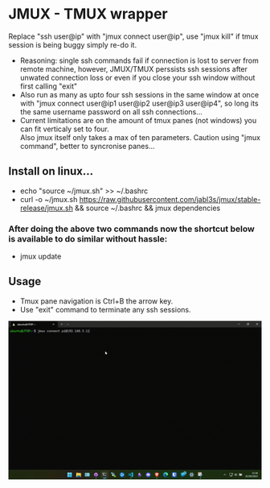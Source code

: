 # JMUX - TMUX wrapper  
Replace "ssh user@ip" with "jmux connect user@ip", use "jmux kill" if tmux session is being buggy simply re-do it.  
- Reasoning: single ssh commands fail if connection is lost to server from remote machine, however, JMUX/TMUX perssists ssh sessions after unwated connection loss or even if you close your ssh window without first calling "exit"
- Also run as many as upto four ssh sessions in the same window at once with "jmux connect user@ip1 user@ip2 user@ip3 user@ip4", so long its the same username password on all ssh connections...  
- Current limitations are on the amount of tmux panes (not windows) you can fit verticaly set to four.  
Also jmux itself only takes a max of ten parameters. Caution using "jmux command", better to syncronise panes...    
## Install on linux...    
- echo "source ~/jmux.sh" >> ~/.bashrc  
- curl -o ~/jmux.sh https://raw.githubusercontent.com/jabl3s/jmux/stable-release/jmux.sh && source ~/.bashrc && jmux dependencies    
### After doing the above two commands now the shortcut below is available to do similar without hassle:  
- jmux update   
  
## Usage  
- Tmux pane navigation is Ctrl+B the arrow key.  
- Use "exit" command to terminate any ssh sessions.    

![Alt text](/assets/images/jmuxdemo2.gif)  

  






